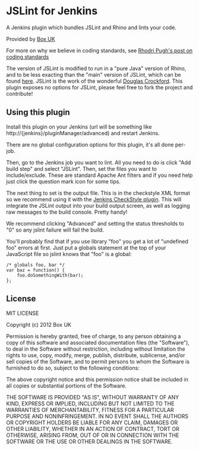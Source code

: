 JSLint for Jenkins
==================

A Jenkins plugin which bundles JSLint and Rhino and lints your code.

Provided by [Box UK](http://www.boxuk.com/)

For more on why we believe in coding standards, see [Rhodri Pugh's post on coding standards](http://www.boxuk.com/blog/coding-standards)

The version of JSLint is modified to run in a "pure Java" version of Rhino, and to be less exacting than
the "main" version of JSLint, which can be found [here](https://github.com/douglascrockford/JSLint/). JSLint
is the work of the wonderful [Douglas Crockford](http://www.crockford.com/). This plugin exposes no options
for JSLint, please feel free to fork the project and contribute!

Using this plugin
-----------------

Install this plugin on your Jenkins (url will be something like http://{jenkins}/pluginManager/advanced) and
restart Jenkins.

There are no global configuration options for this plugin, it's all done per-job.

Then, go to the Jenkins job you want to lint. All you need to do is click "Add build step" and select "JSLint". Then,
set the files you want to include/exclude. These are standard Apache Ant filters and if you need help just click the
question mark icon for some tips.

The next thing to set is the output file. This is in the checkstyle XML format so we recommend using it with the
[Jenkins CheckStyle plugin](https://wiki.jenkins-ci.org/display/JENKINS/Checkstyle+Plugin). This will integrate
the JSLint output into your build output screen, as well as logging raw messages to the build console. Pretty
handy!

We recommend clicking "Advanced" and setting the status thresholds to "0" so any jslint failure will fail the build.

You'll probably find that if you use library "foo" you get a lot of "undefined foo" errors at first. Just put a
globals statement at the top of your JavaScript file so jslint knows that "foo" is a global:

    /* globals foo, bar */
    var baz = function() {
        foo.doSomethingWith(bar);
    };


License
-------

MIT LICENSE

Copyright (c) 2012 Box UK

Permission is hereby granted, free of charge, to any person obtaining a copy of this software and associated
documentation files (the "Software"), to deal in the Software without restriction, including without limitation
 the rights to use, copy, modify, merge, publish, distribute, sublicense, and/or sell copies of the Software,
and to permit persons to whom the Software is furnished to do so, subject to the following conditions:

The above copyright notice and this permission notice shall be included in all copies or substantial portions of the
Software.

THE SOFTWARE IS PROVIDED "AS IS", WITHOUT WARRANTY OF ANY KIND, EXPRESS OR IMPLIED, INCLUDING BUT NOT LIMITED TO THE
WARRANTIES OF MERCHANTABILITY, FITNESS FOR A PARTICULAR PURPOSE AND NONINFRINGEMENT. IN NO EVENT SHALL THE AUTHORS OR
COPYRIGHT HOLDERS BE LIABLE FOR ANY CLAIM, DAMAGES OR OTHER LIABILITY, WHETHER IN AN ACTION OF CONTRACT, TORT OR
OTHERWISE, ARISING FROM, OUT OF OR IN CONNECTION WITH THE SOFTWARE OR THE USE OR OTHER DEALINGS IN THE SOFTWARE.
